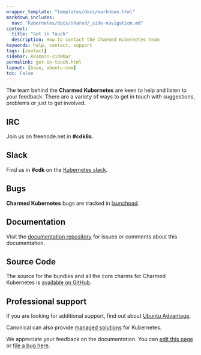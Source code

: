 ```yaml
---
wrapper_template: "templates/docs/markdown.html"
markdown_includes:
  nav: "kubernetes/docs/shared/_side-navigation.md"
context:
  title: "Get in Touch"
  description: How to contact the Charmed Kubernetes team
keywords: help, contact, support
tags: [contact]
sidebar: k8smain-sidebar
permalink: get-in-touch.html
layout: [base, ubuntu-com]
toc: False
---
```


The team behind the **Charmed Kubernetes** are
keen to help and listen to your feedback. There are a variety of ways to get
in touch with suggestions, problems or just to get involved.

## IRC

Join us on freenode.net in **#cdk8s**.

## Slack

Find us in **#cdk** on the [Kubernetes slack][slack].

## Bugs

**Charmed Kubernetes** bugs  are tracked in [launchpad][lp].

## Documentation

Visit the [documentation repository][docs] for issues or comments about this documentation.

## Source Code

The source for the bundles and all the core charms for Charmed Kubernetes is
[available on GitHub][source].


## Professional support

If you are looking for additional support, find out about [Ubuntu Advantage][support].

Canonical can also provide [managed solutions][managed] for Kubernetes.

<!-- LINKS -->

[docs]:  https://github.com/juju-solutions/kubernetes-docs
[lp]: https://bugs.launchpad.net/charmed-kubernetes
[support]: /support
[managed]: /kubernetes/managed
[slack]: http://slack.kubernetes.io/
[source]: https://github.com/charmed-kubernetes

<!-- FEEDBACK -->
<!-- FEEDBACK -->
<div class="p-notification--information">
  <div class="p-notification__content">
    <p class="p-notification__message">We appreciate your feedback on the documentation. You can
    <a href="https://github.com/charmed-kubernetes/kubernetes-docs/edit/main/pages/k8s/get-in-touch.md" >edit this page</a>
    or
    <a href="https://github.com/charmed-kubernetes/kubernetes-docs/issues/new" >file a bug here</a>.</p>
  </div>
</div>
</div>

